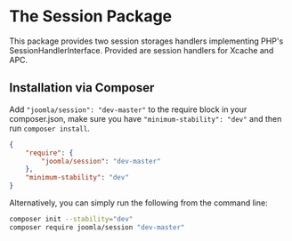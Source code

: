 # The Session Package

This package provides two session storages handlers implementing PHP's SessionHandlerInterface. Provided are session handlers for Xcache and APC.

## Installation via Composer

Add `"joomla/session": "dev-master"` to the require block in your composer.json, make sure you have `"minimum-stability": "dev"` and then run `composer install`.

```json
{
	"require": {
		"joomla/session": "dev-master"
	},
	"minimum-stability": "dev"
}
```

Alternatively, you can simply run the following from the command line:

```sh
composer init --stability="dev"
composer require joomla/session "dev-master"
```
